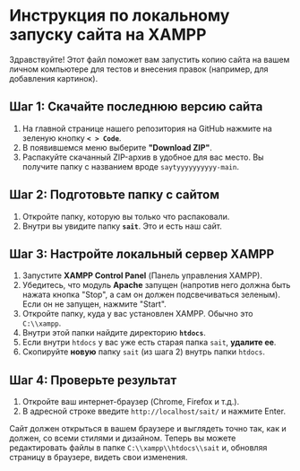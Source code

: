 # Инструкция по локальному запуску сайта на XAMPP

Здравствуйте! Этот файл поможет вам запустить копию сайта на вашем личном компьютере для тестов и внесения правок (например, для добавления картинок).

## Шаг 1: Скачайте последнюю версию сайта

1.  На главной странице нашего репозитория на GitHub нажмите на зеленую кнопку **`< > Code`**.
2.  В появившемся меню выберите **"Download ZIP"**.
3.  Распакуйте скачанный ZIP-архив в удобное для вас место. Вы получите папку с названием вроде `saytyyyyyyyyyy-main`.

## Шаг 2: Подготовьте папку с сайтом

1.  Откройте папку, которую вы только что распаковали.
2.  Внутри вы увидите папку **`sait`**. Это и есть наш сайт.

## Шаг 3: Настройте локальный сервер XAMPP

1.  Запустите **XAMPP Control Panel** (Панель управления XAMPP).
2.  Убедитесь, что модуль **Apache** запущен (напротив него должна быть нажата кнопка "Stop", а сам он должен подсвечиваться зеленым). Если он не запущен, нажмите "Start".
3.  Откройте папку, куда у вас установлен XAMPP. Обычно это `C:\\xampp`.
4.  Внутри этой папки найдите директорию **`htdocs`**.
5.  Если внутри `htdocs` у вас уже есть старая папка `sait`, **удалите ее**.
6.  Скопируйте **новую** папку `sait` (из шага 2) внутрь папки `htdocs`.

## Шаг 4: Проверьте результат

1.  Откройте ваш интернет-браузер (Chrome, Firefox и т.д.).
2.  В адресной строке введите `http://localhost/sait/` и нажмите Enter.

Сайт должен открыться в вашем браузере и выглядеть точно так, как и должен, со всеми стилями и дизайном. Теперь вы можете редактировать файлы в папке `C:\\xampp\\htdocs\\sait` и, обновляя страницу в браузере, видеть свои изменения.
